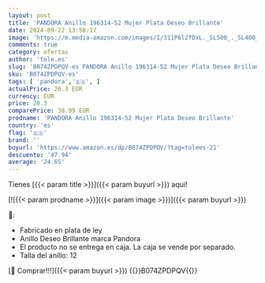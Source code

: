 ```yaml
---
layout: post
title: 'PANDORA Anillo 196314-52 Mujer Plata Deseo Brillante'
date: 2024-09-22 13:58:17
image: 'https://m.media-amazon.com/images/I/311P6l2fDxL._SL500_._SL400_.jpg'
comments: true
category: ofertas
author: 'tole.es'
slug: 'B074ZPDPQV-es PANDORA Anillo 196314-52 Mujer Plata Deseo Brillante'
sku: 'B074ZPDPQV-es'
tags: [ 'pandora','🇪🇸', ]
actualPrice: 20.3 EUR
currency: EUR
price: 20.3
comparePrice: 38.99 EUR
prodname: 'PANDORA Anillo 196314-52 Mujer Plata Deseo Brillante'
country: 'es'
flag: '🇪🇸'
brand: ''
buyurl: 'https://www.amazon.es/dp/B074ZPDPQV/?tag=tolees-21'
descuento: '47.94'
average: '24.65'
---
```


Tienes [{{< param title >}}]({{< param buyurl >}}) aqui!

[![{{< param prodname >}}]({{< param image >}})]({{< param buyurl >}})

🔎:

- Fabricado en plata de ley
- Anillo Deseo Brillante marca Pandora
- El producto no se entrega en caja. La caja se vende por separado.
- Talla del anillo: 12

[🛒 Comprar!!!]({{< param buyurl >}})
{{<world>}}B074ZPDPQV{{</world>}}
